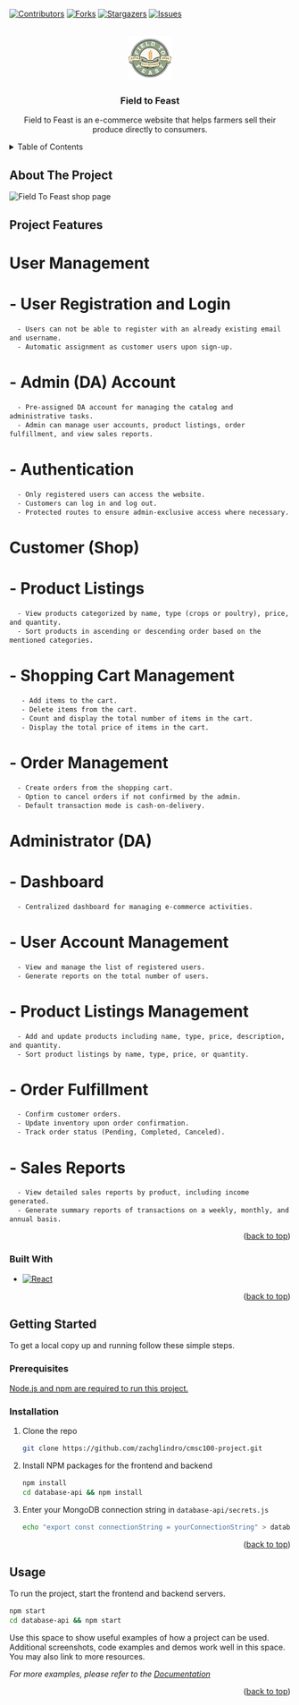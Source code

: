 <!-- Improved compatibility of back to top link: See: https://github.com/othneildrew/Best-README-Template/pull/73 -->
<a name="readme-top"></a>
<!--
*** Thanks for checking out the Best-README-Template. If you have a suggestion
*** that would make this better, please fork the repo and create a pull request
*** or simply open an issue with the tag "enhancement".
*** Don't forget to give the project a star!
*** Thanks again! Now go create something AMAZING! :D
-->



<!-- PROJECT SHIELDS -->
<!--
*** I'm using markdown "reference style" links for readability.
*** Reference links are enclosed in brackets [ ] instead of parentheses ( ).
*** See the bottom of this document for the declaration of the reference variables
*** for contributors-url, forks-url, etc. This is an optional, concise syntax you may use.
*** https://www.markdownguide.org/basic-syntax/#reference-style-links
-->
[![Contributors][contributors-shield]][contributors-url]
[![Forks][forks-shield]][forks-url]
[![Stargazers][stars-shield]][stars-url]
[![Issues][issues-shield]][issues-url]


<!-- PROJECT LOGO -->
<br />
<div align="center">
  <a href="https://github.com/zachglindro/cmsc100-project">
    <img src="src/assets/welcome/logo.png" alt="Logo" width="80" height="80">
  </a>

<h3 align="center">Field to Feast</h3>
  <p align="center">
    Field to Feast is an e-commerce website that helps farmers sell their produce directly to consumers. 
    <br />
  </p>
</div>


<!-- TABLE OF CONTENTS -->
<details>
  <summary>Table of Contents</summary>
  <ol>
    <li>
      <a href="#about-the-project">About The Project</a>
      <ul>
        <li><a href="#built-with">Built With</a></li>
      </ul>
    </li>
    <li>
      <a href="#getting-started">Getting Started</a>
      <ul>
        <li><a href="#prerequisites">Prerequisites</a></li>
        <li><a href="#installation">Installation</a></li>
      </ul>
    </li>
    <li><a href="#usage">Usage</a></li>
    <li><a href="#acknowledgments">Acknowledgments</a></li>
  </ol>
</details>



<!-- ABOUT THE PROJECT -->
## About The Project
![Field To Feast shop page](https://github.com/zachglindro/cmsc100-project/assets/66626397/ae2bfb2a-57d1-431b-ac78-ceb8e706d5ee)


## Project Features

  # User Management
  # - User Registration and Login
      - Users can not be able to register with an already existing email and username.
      - Automatic assignment as customer users upon sign-up.
  # - Admin (DA) Account
      - Pre-assigned DA account for managing the catalog and administrative tasks.
      - Admin can manage user accounts, product listings, order fulfillment, and view sales reports.
  # - Authentication
      - Only registered users can access the website.
      - Customers can log in and log out.
      - Protected routes to ensure admin-exclusive access where necessary.
      
  # Customer (Shop)
  # - Product Listings
      - View products categorized by name, type (crops or poultry), price, and quantity.
      - Sort products in ascending or descending order based on the mentioned categories.
  # - Shopping Cart Management
       - Add items to the cart.
       - Delete items from the cart.
       - Count and display the total number of items in the cart.
       - Display the total price of items in the cart.
  # - Order Management
      - Create orders from the shopping cart.
      - Option to cancel orders if not confirmed by the admin.
      - Default transaction mode is cash-on-delivery.

  # Administrator (DA)
  # - Dashboard
      - Centralized dashboard for managing e-commerce activities.
  # - User Account Management
      - View and manage the list of registered users.
      - Generate reports on the total number of users.
  # - Product Listings Management
      - Add and update products including name, type, price, description, and quantity.
      - Sort product listings by name, type, price, or quantity.
  # - Order Fulfillment
      - Confirm customer orders.
      - Update inventory upon order confirmation.
      - Track order status (Pending, Completed, Canceled).
  # - Sales Reports
      - View detailed sales reports by product, including income generated.
      - Generate summary reports of transactions on a weekly, monthly, and annual basis.

<p align="right">(<a href="#readme-top">back to top</a>)</p>



### Built With
* [![React][React.js]][React-url]
<p align="right">(<a href="#readme-top">back to top</a>)</p>


<!-- GETTING STARTED -->
## Getting Started
To get a local copy up and running follow these simple steps.


### Prerequisites
[Node.js and npm are required to run this project.](https://docs.npmjs.com/downloading-and-installing-node-js-and-npm)


### Installation

1. Clone the repo
   ```sh
   git clone https://github.com/zachglindro/cmsc100-project.git
   ```
2. Install NPM packages for the frontend and backend
   ```sh
   npm install
   cd database-api && npm install
   ```
3. Enter your MongoDB connection string in `database-api/secrets.js`
   ```sh
   echo "export const connectionString = yourConnectionString" > database-api/secrets.js
   ```

<p align="right">(<a href="#readme-top">back to top</a>)</p>


<!-- USAGE EXAMPLES -->
## Usage

To run the project, start the frontend and backend servers.
```sh
npm start
cd database-api && npm start
```

Use this space to show useful examples of how a project can be used. Additional screenshots, code examples and demos work well in this space. You may also link to more resources.

_For more examples, please refer to the [Documentation](https://example.com)_

<p align="right">(<a href="#readme-top">back to top</a>)</p>


<!-- MARKDOWN LINKS & IMAGES -->
<!-- https://www.markdownguide.org/basic-syntax/#reference-style-links -->
[contributors-shield]: https://img.shields.io/github/contributors/zachglindro/cmsc100-project.svg?style=for-the-badge
[contributors-url]: https://github.com/zachglindro/cmsc100-project/graphs/contributors
[forks-shield]: https://img.shields.io/github/forks/zachglindro/cmsc100-project.svg?style=for-the-badge
[forks-url]: https://github.com/zachglindro/cmsc100-project/network/members
[stars-shield]: https://img.shields.io/github/stars/zachglindro/cmsc100-project.svg?style=for-the-badge
[stars-url]: https://github.com/zachglindro/cmsc100-project/stargazers
[issues-shield]: https://img.shields.io/github/issues/zachglindro/cmsc100-project.svg?style=for-the-badge
[issues-url]: https://github.com/zachglindro/cmsc100-project/issues
[license-shield]: https://img.shields.io/github/license/zachglindro/cmsc100-project.svg?style=for-the-badge
[license-url]: https://github.com/zachglindro/cmsc100-project/blob/master/LICENSE.txt
[linkedin-shield]: https://img.shields.io/badge/-LinkedIn-black.svg?style=for-the-badge&logo=linkedin&colorB=555
[linkedin-url]: https://linkedin.com/in/linkedin_username
[product-screenshot]: images/screenshot.png
[Next.js]: https://img.shields.io/badge/next.js-000000?style=for-the-badge&logo=nextdotjs&logoColor=white
[Next-url]: https://nextjs.org/
[React.js]: https://img.shields.io/badge/React-20232A?style=for-the-badge&logo=react&logoColor=61DAFB
[React-url]: https://reactjs.org/
[Vue.js]: https://img.shields.io/badge/Vue.js-35495E?style=for-the-badge&logo=vuedotjs&logoColor=4FC08D
[Vue-url]: https://vuejs.org/
[Angular.io]: https://img.shields.io/badge/Angular-DD0031?style=for-the-badge&logo=angular&logoColor=white
[Angular-url]: https://angular.io/
[Svelte.dev]: https://img.shields.io/badge/Svelte-4A4A55?style=for-the-badge&logo=svelte&logoColor=FF3E00
[Svelte-url]: https://svelte.dev/
[Laravel.com]: https://img.shields.io/badge/Laravel-FF2D20?style=for-the-badge&logo=laravel&logoColor=white
[Laravel-url]: https://laravel.com
[Bootstrap.com]: https://img.shields.io/badge/Bootstrap-563D7C?style=for-the-badge&logo=bootstrap&logoColor=white
[Bootstrap-url]: https://getbootstrap.com
[JQuery.com]: https://img.shields.io/badge/jQuery-0769AD?style=for-the-badge&logo=jquery&logoColor=white
[JQuery-url]: https://jquery.com 
